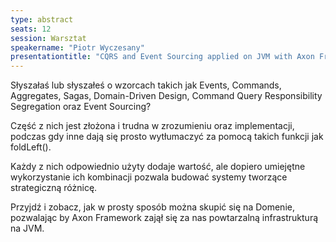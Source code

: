 ```yaml
---
type: abstract
seats: 12
session: Warsztat
speakername: "Piotr Wyczesany"
presentationtitle: "CQRS and Event Sourcing applied on JVM with Axon Framework"
---
```

Słyszałaś lub słyszałeś o wzorcach takich jak Events, Commands, Aggregates, Sagas, Domain-Driven Design, Command Query Responsibility Segregation oraz Event Sourcing?

Część z nich jest złożona i trudna w zrozumieniu oraz implementacji, podczas gdy inne dają się prosto wytłumaczyć za pomocą takich funkcji jak foldLeft().

Każdy z nich odpowiednio użyty dodaje wartość, ale dopiero umiejętne wykorzystanie ich kombinacji pozwala budować systemy tworzące strategiczną różnicę.

Przyjdź i zobacz, jak w prosty sposób można skupić się na Domenie, pozwalając by Axon Framework zajął się za nas powtarzalną infrastrukturą na JVM.
